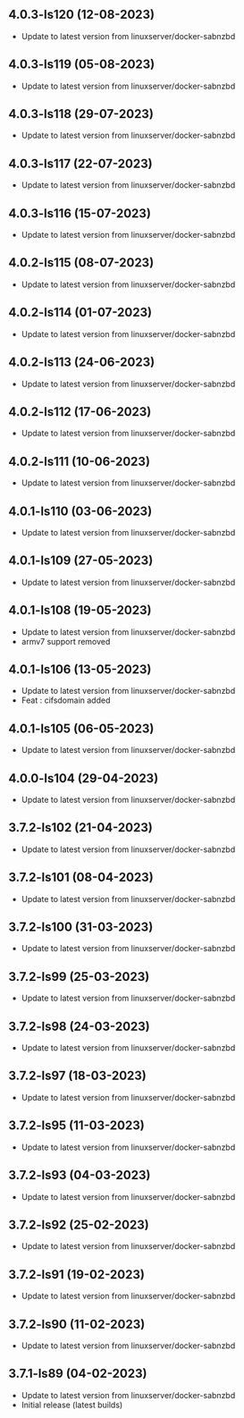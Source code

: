 
## 4.0.3-ls120 (12-08-2023)
- Update to latest version from linuxserver/docker-sabnzbd

## 4.0.3-ls119 (05-08-2023)
- Update to latest version from linuxserver/docker-sabnzbd

## 4.0.3-ls118 (29-07-2023)
- Update to latest version from linuxserver/docker-sabnzbd

## 4.0.3-ls117 (22-07-2023)
- Update to latest version from linuxserver/docker-sabnzbd

## 4.0.3-ls116 (15-07-2023)
- Update to latest version from linuxserver/docker-sabnzbd

## 4.0.2-ls115 (08-07-2023)
- Update to latest version from linuxserver/docker-sabnzbd

## 4.0.2-ls114 (01-07-2023)
- Update to latest version from linuxserver/docker-sabnzbd

## 4.0.2-ls113 (24-06-2023)
- Update to latest version from linuxserver/docker-sabnzbd

## 4.0.2-ls112 (17-06-2023)
- Update to latest version from linuxserver/docker-sabnzbd

## 4.0.2-ls111 (10-06-2023)
- Update to latest version from linuxserver/docker-sabnzbd

## 4.0.1-ls110 (03-06-2023)
- Update to latest version from linuxserver/docker-sabnzbd

## 4.0.1-ls109 (27-05-2023)
- Update to latest version from linuxserver/docker-sabnzbd

## 4.0.1-ls108 (19-05-2023)
- Update to latest version from linuxserver/docker-sabnzbd
- armv7 support removed

## 4.0.1-ls106 (13-05-2023)
- Update to latest version from linuxserver/docker-sabnzbd
- Feat : cifsdomain added

## 4.0.1-ls105 (06-05-2023)

- Update to latest version from linuxserver/docker-sabnzbd

## 4.0.0-ls104 (29-04-2023)

- Update to latest version from linuxserver/docker-sabnzbd

## 3.7.2-ls102 (21-04-2023)

- Update to latest version from linuxserver/docker-sabnzbd

## 3.7.2-ls101 (08-04-2023)

- Update to latest version from linuxserver/docker-sabnzbd

## 3.7.2-ls100 (31-03-2023)

- Update to latest version from linuxserver/docker-sabnzbd

## 3.7.2-ls99 (25-03-2023)

- Update to latest version from linuxserver/docker-sabnzbd

## 3.7.2-ls98 (24-03-2023)

- Update to latest version from linuxserver/docker-sabnzbd

## 3.7.2-ls97 (18-03-2023)

- Update to latest version from linuxserver/docker-sabnzbd

## 3.7.2-ls95 (11-03-2023)

- Update to latest version from linuxserver/docker-sabnzbd

## 3.7.2-ls93 (04-03-2023)

- Update to latest version from linuxserver/docker-sabnzbd

## 3.7.2-ls92 (25-02-2023)

- Update to latest version from linuxserver/docker-sabnzbd

## 3.7.2-ls91 (19-02-2023)

- Update to latest version from linuxserver/docker-sabnzbd

## 3.7.2-ls90 (11-02-2023)

- Update to latest version from linuxserver/docker-sabnzbd

## 3.7.1-ls89 (04-02-2023)

- Update to latest version from linuxserver/docker-sabnzbd
- Initial release (latest builds)
